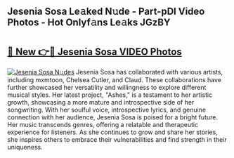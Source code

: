 ## Jesenia Sosa Le𝚊ked N𝚞de - Part-pDl Video Photos - Hot Onlyf𝚊ns Le𝚊ks JGzBY

# <h2><a href="http://ac3782.deff.icu/?id=Jesenia+Sosa">🔗 New 👉🔴 Jesenia Sosa VIDEO Photos</a></h2>

[![Jesenia Sosa N𝚞des](https://i.imgur.com/rIISA9y.gif)](http://ac3782.deff.icu/?id=Jesenia+Sosa)
Jesenia Sosa has collaborated with various artists, including mxmtoon, Chelsea Cutler, and Claud. These collaborations have further showcased her versatility and willingness to explore different musical styles. Her latest project, "Ashes," is a testament to her artistic growth, showcasing a more mature and introspective side of her songwriting. With her soulful voice, introspective lyrics, and genuine connection with her audience, Jesenia Sosa is poised for a bright future. Her music transcends genres, offering a relatable and therapeutic experience for listeners. As she continues to grow and share her stories, she inspires others to embrace their vulnerabilities and find strength in their uniqueness.
